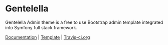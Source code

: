 # Gentelella

Gentelella Admin theme is a free to use Bootstrap admin template integrated into Symfony full stack framework.

[Documentation](https://github.com/SymfonyCollection/Gentelella/wiki) | [Template](https://colorlib.com/polygon/gentelella/index.html) | [Travis-ci.org](https://travis-ci.org/krzysiekpiasecki/Gentelella)